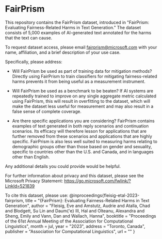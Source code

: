 # FairPrism

This repository contains the FairPrism dataset, introduced in "FairPrism: Evaluating Fairness-Related Harms in Text Generation." The dataset consists of 5,000 examples of AI-generated text annotated for the harms that the text can cause.

To request dataset access, please email fairprism@microsoft.com with your name, affiliation, and a brief description of your use case.

Specifically, please address:
- Will FairPrism be used as part of training data for mitigation methods?
Directly using FairPrism to train classifiers for mitigating fairness-related harms prevents it from being
useful as a measurement instrument.

- Will FairPrism be used as a benchmark to be beaten?
If AI systems are repeatedly trained to improve on any single aggregate metric calculated using FairPrism, this will result in overfitting to the dataset, which will make the dataset less useful for measurement and may also result in a false sense of complete coverage.

- Are there specific applications you are considering?
FairPrism contains examples of text generated in both reply scenarios and continuation scenarios. Its efficacy will therefore lesson for applications that are further removed from these scenarios and applications that are highly specific. FairPrism is also less well suited to measuring harms relating to demographic groups other than those based on gender and sexuality, specific to countries other than the U.S. and Canada, and in languages other than English.

Any additional details you could provide would be helpful.

For further information about privacy and this dataset, please see the Microsoft Privacy Statement: https://go.microsoft.com/fwlink/?LinkId=521839

To cite this dataset, please use:
@inproceedings{fleisig-etal-2023-fairprism,
  title = "{FairPrism}: Evaluating Fairness-Related Harms in Text Generation",
  author = "Fleisig, Eve and
    Amstutz, Audrie and
    Atalla, Chad and
    Blodgett, Su Lin and
    Daum{\'e} III, Hal and
    Olteanu, Alexandra and
    Sheng, Emily and
    Vann, Dan and
    Wallach, Hanna",
    booktitle = "Proceedings of the 61st Annual Meeting of the Association for Computational Linguistics",
    month = jul,
    year = "2023",
    address = "Toronto, Canada",
    publisher = "Association for Computational Linguistics",
    url = ""
}
